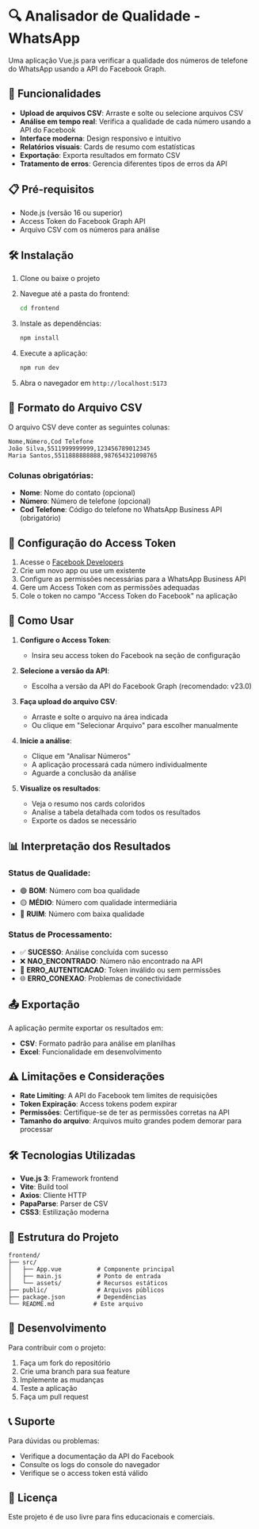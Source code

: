 # 🔍 Analisador de Qualidade - WhatsApp

Uma aplicação Vue.js para verificar a qualidade dos números de telefone do WhatsApp usando a API do Facebook Graph.

## 🚀 Funcionalidades

- **Upload de arquivos CSV**: Arraste e solte ou selecione arquivos CSV
- **Análise em tempo real**: Verifica a qualidade de cada número usando a API do Facebook
- **Interface moderna**: Design responsivo e intuitivo
- **Relatórios visuais**: Cards de resumo com estatísticas
- **Exportação**: Exporta resultados em formato CSV
- **Tratamento de erros**: Gerencia diferentes tipos de erros da API

## 📋 Pré-requisitos

- Node.js (versão 16 ou superior)
- Access Token do Facebook Graph API
- Arquivo CSV com os números para análise

## 🛠️ Instalação

1. Clone ou baixe o projeto
2. Navegue até a pasta do frontend:
   ```bash
   cd frontend
   ```

3. Instale as dependências:
   ```bash
   npm install
   ```

4. Execute a aplicação:
   ```bash
   npm run dev
   ```

5. Abra o navegador em `http://localhost:5173`

## 📁 Formato do Arquivo CSV

O arquivo CSV deve conter as seguintes colunas:

```csv
Nome,Número,Cod Telefone
João Silva,5511999999999,123456789012345
Maria Santos,5511888888888,987654321098765
```

### Colunas obrigatórias:
- **Nome**: Nome do contato (opcional)
- **Número**: Número de telefone (opcional)
- **Cod Telefone**: Código do telefone no WhatsApp Business API (obrigatório)

## 🔑 Configuração do Access Token

1. Acesse o [Facebook Developers](https://developers.facebook.com/)
2. Crie um novo app ou use um existente
3. Configure as permissões necessárias para a WhatsApp Business API
4. Gere um Access Token com as permissões adequadas
5. Cole o token no campo "Access Token do Facebook" na aplicação

## 🎯 Como Usar

1. **Configure o Access Token**:
   - Insira seu access token do Facebook na seção de configuração

2. **Selecione a versão da API**:
   - Escolha a versão da API do Facebook Graph (recomendado: v23.0)

3. **Faça upload do arquivo CSV**:
   - Arraste e solte o arquivo na área indicada
   - Ou clique em "Selecionar Arquivo" para escolher manualmente

4. **Inicie a análise**:
   - Clique em "Analisar Números"
   - A aplicação processará cada número individualmente
   - Aguarde a conclusão da análise

5. **Visualize os resultados**:
   - Veja o resumo nos cards coloridos
   - Analise a tabela detalhada com todos os resultados
   - Exporte os dados se necessário

## 📊 Interpretação dos Resultados

### Status de Qualidade:
- 🟢 **BOM**: Número com boa qualidade
- 🟡 **MÉDIO**: Número com qualidade intermediária
- 🔴 **RUIM**: Número com baixa qualidade

### Status de Processamento:
- ✅ **SUCESSO**: Análise concluída com sucesso
- ❌ **NAO_ENCONTRADO**: Número não encontrado na API
- 🔐 **ERRO_AUTENTICACAO**: Token inválido ou sem permissões
- 🌐 **ERRO_CONEXAO**: Problemas de conectividade

## 📤 Exportação

A aplicação permite exportar os resultados em:
- **CSV**: Formato padrão para análise em planilhas
- **Excel**: Funcionalidade em desenvolvimento

## ⚠️ Limitações e Considerações

- **Rate Limiting**: A API do Facebook tem limites de requisições
- **Token Expiração**: Access tokens podem expirar
- **Permissões**: Certifique-se de ter as permissões corretas na API
- **Tamanho do arquivo**: Arquivos muito grandes podem demorar para processar

## 🛠️ Tecnologias Utilizadas

- **Vue.js 3**: Framework frontend
- **Vite**: Build tool
- **Axios**: Cliente HTTP
- **PapaParse**: Parser de CSV
- **CSS3**: Estilização moderna

## 📝 Estrutura do Projeto

```
frontend/
├── src/
│   ├── App.vue          # Componente principal
│   ├── main.js          # Ponto de entrada
│   └── assets/          # Recursos estáticos
├── public/              # Arquivos públicos
├── package.json         # Dependências
└── README.md           # Este arquivo
```

## 🔧 Desenvolvimento

Para contribuir com o projeto:

1. Faça um fork do repositório
2. Crie uma branch para sua feature
3. Implemente as mudanças
4. Teste a aplicação
5. Faça um pull request

## 📞 Suporte

Para dúvidas ou problemas:
- Verifique a documentação da API do Facebook
- Consulte os logs do console do navegador
- Verifique se o access token está válido

## 📄 Licença

Este projeto é de uso livre para fins educacionais e comerciais.
